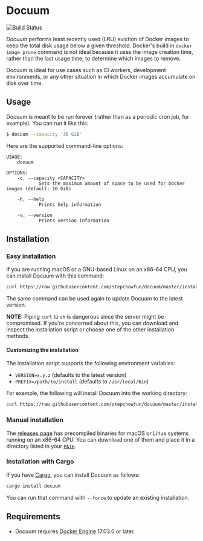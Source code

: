 # Docuum

[![Build Status](https://travis-ci.org/stepchowfun/docuum.svg?branch=master)](https://travis-ci.org/stepchowfun/docuum)

*Docuum* performs least recently used (LRU) eviction of Docker images to keep the total disk usage below a given threshold. Docker's build in `docker image prune` command is not ideal because it uses the image creation time, rather than the last usage time, to determine which images to remove.

Docuum is ideal for use cases such as CI workers, development environments, or any other situation in which Docker images accumulate on disk over time.

## Usage

Docuum is meant to be run forever (rather than as a periodic cron job, for example). You can run it like this:

```sh
$ docuum --capacity '30 GiB'
```

Here are the supported command-line options:

```
USAGE:
    docuum

OPTIONS:
    -c, --capacity <CAPACITY>
            Sets the maximum amount of space to be used for Docker images (default: 10 GiB)

    -h, --help
            Prints help information

    -v, --version
            Prints version information
```

## Installation

### Easy installation

If you are running macOS or a GNU-based Linux on an x86-64 CPU, you can install Docuum with this command:

```sh
curl https://raw.githubusercontent.com/stepchowfun/docuum/master/install.sh -LSfs | sh
```

The same command can be used again to update Docuum to the latest version.

**NOTE:** Piping `curl` to `sh` is dangerous since the server might be compromised. If you're concerned about this, you can download and inspect the installation script or choose one of the other installation methods.

#### Customizing the installation

The installation script supports the following environment variables:

- `VERSION=x.y.z` (defaults to the latest version)
- `PREFIX=/path/to/install` (defaults to `/usr/local/bin`)

For example, the following will install Docuum into the working directory:

```sh
curl https://raw.githubusercontent.com/stepchowfun/docuum/master/install.sh -LSfs | PREFIX=. sh
```

### Manual installation

The [releases page](https://github.com/stepchowfun/docuum/releases) has precompiled binaries for macOS or Linux systems running on an x86-64 CPU. You can download one of them and place it in a directory listed in your [`PATH`](https://en.wikipedia.org/wiki/PATH_\(variable\)).

### Installation with Cargo

If you have [Cargo](https://doc.rust-lang.org/cargo/), you can install Docuum as follows:

```sh
cargo install docuum
```

You can run that command with `--force` to update an existing installation.

## Requirements

- Docuum requires [Docker Engine](https://www.docker.com/products/container-runtime) 17.03.0 or later.
